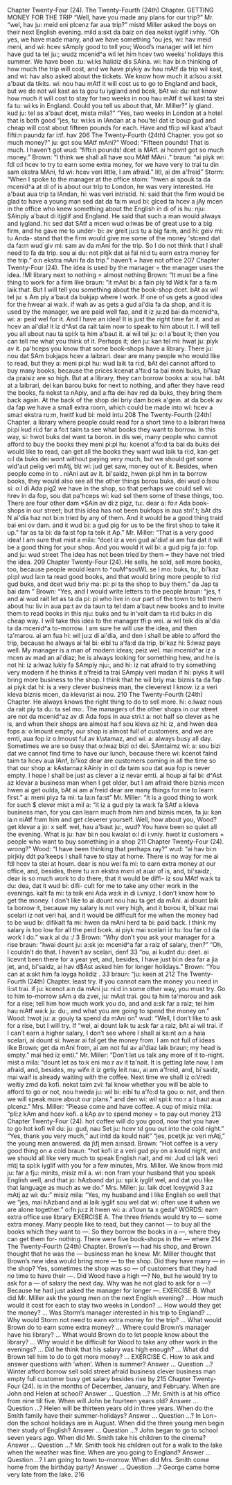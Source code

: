 Chapter Twenty-Four (24). 
The Twenty-Fourth (24th) Chapter. 
GETTING MONEY FOR THE TRIP 
“Well, have you made any plans for our trip?” Mr. 
“wel, hav ju: meid eni plcenz far aua trip?” mistd 
Miller asked the boys on their next English evening. 
mild a:skt da baiz on dea nekst iyglif i:vhiy. 
“Oh yes, we have made many, and we have something 
“ou jes, wi: hav meid meni, and wi: hcev sAmply 
good to tell you; Wood’s manager will let him have 
gud ta tel ju:; wudz mcenid^a wil let him hcev 
two weeks’ holidays this summer. We have been 
.tu: wi:ks halidiz dis SAina. wi: hav bi:n 
thinking of how much the trip will cost, and we have 
piykiy av hau mAtf da trip wil kast, and wi: hav 
also asked about the tickets. We know how much it 
a:lsou a:skt a'baut da tikits. wi: nou hau mAtf it 
will cost us to go to England and back, but we do not 
wil kast as ta gou tu iygland and bcek, bAt wi: du: nat 
know how much it will cost to stay for two weeks in 
nou hau mAtf it wil kast ta stei fa tu: wi:ks in 
England. Could you tell us about that, Mr. Miller?” 
iy gland. kud ju: tel as a'baut dcet, mista mila?” 
“Yes, two weeks in London at a hotel that is both good 
“jes, tu: wi:ks in lAndan at a hou'tel dat iz boup gud 
and cheap will cost about fifteen pounds for each. Have 
and tfi:p wil kast a'baut fifti:n paundz far i:tf. hav 
206 
The Twenty-Fourth (24th) Chapter. 
you got so much money?” 
ju: got sou MAtf mAni?” 
Wood: “Fifteen pounds! That is much. I haven’t got 
wud: “fifti:n pounds! dcet is MAtf. ai hcevnt got 
so much money.” Brown: “I think we shall all have 
sou MAtf MAni .” braun: “ai piyk wi: fdl o:l hcev 
to try to earn some extra money, for we have very 
to trai tu din sam ekstra MAni, fd wi: hcev veri 
little, I am afraid.” 
litl, ai dm a'freid” 
Storm: “When I spoke to the manager at the office 
stoim: “hwen ai spouk ta da mcenid^a at di of is 
about our trip to London, he was very interested. He 
a'baut aua trip ta lAndan, hi: was veri intristid. hi: 
said that the firm would be glad to have a young man 
sed dat da fa:m wud bi: glced ta hcev a jAy mcen 
in the office who knew something about the English 
in di of is hu: nju: SAinpiy a'baut di itjglif 
and England. He said that such a man would always 
and iygland. hi: sed dat SAtf a mcen wud o:lwas 
be of great use to a big firm, and he gave me to under- 
bi: av greit ju:s tu a big fa:m, and hi: geiv mi: tu Anda- 
stand that the firm would give me some of the money 
'stcend dat da fa:m wud giv mi: sam av da mAni 
for the trip. So I do not think that I shall need to 
fa da trip. sou ai du: not pitjk dat ai fal ni:d tu 
earn extra money for the trip.” 
o:n ekstra mAni fa da trip.” 
haven’t = have 
not 
office 
207 
Chapter Twenty-Four (24). 
The idea is used 
by the manager = 
the manager uses 
the idea. 
!MI 
library 
next to nothing = 
almost nothing 
Brown: “It must be a fine thing to work for a firm like 
braun: “it mAst bi: a fain piy td Wd:k far a fa:m laik 
that. But I will tell you something about the book-shop 
dcet. bAt ax wil tel ju: s Am piy a'baut da bukjap 
where I work. If one of us gets a good idea for the 
hwear ai wa:k. if wah av as gets a gud ai'dia fa da 
shop, and it is used by the manager, we are paid well 
fap, and it iz ju:zd bai da mcenid^a, wi: a: peid wel 
for it. And I have an idea! It is just the right time 
far it. and ai hcev an ai'dia! it iz d^Ast da rait taim 
now to speak to him about it. I will tell you all about 
nau ta spi:k ta him a'baut it. ai wil tel ju: o:l a'baut 
it; then you can tell me what you think of it. Perhaps 
it; den ju: kan tel mi: hwat ju: piyk av it. pa'hceps 
you know that some book-shops have a library. There 
ju: nou dat SAm bukjaps hcev a laibrari. dear 
are many people who would like to read, but they 
a: meni pi:pl hu: wud laik ta ri:d, bAt dei 
cannot afford to buy many books, because the prices 
kcenat a'fa:d ta bai meni buks, bi'kaz da praisiz 
are so high. But at a library, they can borrow books 
a: sou hai. bAt at a laibrari, dei kan barou buks 
for next to nothing, and after they have read the books, 
fa nekst ta nApiy, and a:fta dei hav red da buks, 
they bring them back again. At the back of the shop 
dei briy dam bcek a'gein. at da bcek av da fap 
we have a small extra room, which could be made into 
wi: hcev a sma:l ekstra ru:m, hwitf kud bi: meid intu 
208 
The Twenty-Fourth (24th) Chapter. 
a library where people could read for a short time to 
a laibrari hwea pi:pi kud ri:d far a fo:t taim ta 
see what books they want to borrow. In this way, 
si: hwot buks dei want ta boron. in dis wei, 
many people who cannot afford to buy the books they 
meni pi:pl hu: kcenot a'fo:d ta bai da buks dei 
would like to read, can get all the books they want 
wud laik ta ri:d, kan get o:l da buks dei wont 
without paying very much, but we should get some 
wid'aut peiig veri mAtj, b\t wi: jud get saw, 
money out of it. Besides, when people come in to 
. niAni aut av it. bi'saidz, hwen pi:pl hm in ta 
borrow books, they would also see all the other things 
borou buks, dei wud o:lsou si: o:l di Ada pig2 
we have in the shop, so that perhaps we could sell 
wi: hrev in da fop, sou dat pa'hceps wi: kud sel 
them some of these things, too. There are four other 
dam *SAin av di:z pigz, tu:. dear a: fo:r Ada 
book-shops in our street; but this idea has not been 
bukfops in aua stri'.t; bAt dts N ai'dia haz not bi:n 
tried by any of them. And it would be a good thing 
traid bai eni ov dam. and it wud bi: a gud pig 
for us to be the first shop to take it up.” 
far as ta bi: da fa:st fop ta teik it Ap.” 
Mr. Miller: “That is a very good idea! I am sure that 
mist a mila: “dcet iz a veri gud ai'dia! ai am fua dat 
it will be a good thing for your shop. And you would 
it wil bi: a gud pig fa jo: fop. and ju: wud 
street 
The idea has not 
been tried by 
them = they have 
not tried the idea. 
209 
Chapter Twenty-Four (24). 
He sells, he sold, sell more books, too, because people would learn to 
^ouM^souWL se l mo: buks, tu:, bi'kaz pi:pl wud la:n ta 
read good books, and that would bring more people to 
ri:d gud buks, and dcet wud briy ma: pi: pi ta 
the shop to buy them.” 
da Jap ta bai dam ” 
Brown: “Yes, and I would write letters to the people 
braun: “jes, f and ai wud rait let as ta da pi: pi 
who live in our part of the town to tell them about 
hu: liv in aua pa:t av da taun ta tel dam a'baut 
new books and to invite them to read books in this 
nju: buks and tu in'vait dam ta ri:d buks in dis 
cheap way. I will take this idea to the manager 
tfi:p wei. ai wil teik dis ai'dia ta da mcenid^a 
to-morrow. I am sure he will use the idea, and then 
ta'marou. ai am fua hi: wil ju:z di ai'dia, and den 
I shall be able to afford the trip, because he always 
ai fal bi: eibl tu a'fa:d da trip, bi'kaz hi: 5:lwaz 
pays well. My manager is a man of modern ideas; 
peiz wel. mai mcenid^ar iz a mcen av mad an ai'diaz; 
he is always looking for something hew, and he is not 
hi: iz a:lwaz lukiy fa SAmpiy nju:, and hi: iz nat 
afraid to try something very modern if he thinks it 
a'freid ta trai SAmpiy veri madan if hi: piyks it 
will bring more business to the shop. I think that he 
wil briy ma: biznis ta da fap . ai piyk dat hi: 
is a very clever business man, the cleverest I know. 
iz a veri kleva biznis mcen, da klevarist ai nou. 
210 
The Twenty-Fourth (24th) Chapter. 
He always knows the right thing to do to sell more. 
hi: o:lwaz nous da rait piy ta du: ta sel mo:. 
The managers of the other shops in our street are not 
da mcenid^az av di Ada fops in aua stri.t a: not 
half so clever as he is, and when their shops are almost 
ha:f sou kleva az hi: iz, and hwen dea fops a: o:lmoust 
empty, our shop is almost full of customers, and we are 
emti, aua fop iz o:lmoust ful av k\stamaz, and wi: a: 
always busy all day. Sometimes we are so busy that 
o:lwaz bizi o:l dei. SAmtaimz wi: a: sou bizi dat 
we cannot find time to have our lunch, because there 
wi: kcenot faind taim ta hcev aua lAnf, bi'koz dear 
are customers coming in all the time so that our shop 
a: kAstarnaz kAiniy in o:l da taim sou dat aua fop 
is never empty. I hope I shall be just as clever a 
iz nevar emti. ai houp ai fal bi: d^Ast az klevar a 
business man when I get older, but I am afraid there 
biznis mcen hwen ai get oulda, bAt ai am a'freid dear 
are many things for me to learn first.” 
a: meni piyz fa mi: ta la:n fa:st” 
Mr. Miller: “It is a good thing to work for such $ clever 
mist a mil a: “it iz a gud piy ta wa:k fa SAtf a kleva 
business man, for you can learn much from him and 
biznis mcen, fa ju: kan la:n niAtf fram him and 
get cleverer yourself. Well, how about you, Wood? 
get klevar a jo: x self. wel, hau a'baut ju:, wud? 
You have been so quiet all the evening. What is 
ju: hav bi:n sou kwaiat o:l di i:vniy. hwot iz 
customers = 
people who want 
to buy something 
in a shop 
211 
Chapter Twenty-Four (24). 
wrong?” Wood: “I have been thinking that perhaps 
ray?” wud: “ai hav bi:n pirjkiy ddt pa'keeps 
I shall have to stay at home. There is no way for me 
ai fdl hcev ta stei at houm. dear is nou wei fa mi: 
to earn extra money at our office, and, besides, there 
tu a:n ekstra mxni at auar of is, and, bi'saidz, dear 
is so much work to do there, that it would be diffi- 
iz sou MAtf wa:k ta du: dea, dat it wud bi: difi- 
cult for me to take any other work in the evenings. 
kalt fa mi: ta teik eni Ada wa:k in di i.vniyz. 
I don’t know how to get the money. I don’t like to 
ai dount nou hau ta get da mAni. ai dount laik ta 
borrow it, because my salary is not very high, and it 
borou it, bi'kaz mai scelari iz not veri hai, and it 
would be difficult for me when the money had to be 
wud bi: difikalt fa mi: hwen da mAni herd ta bi: 
paid back. I think my salary is too low for all the 
peid bcek. ai piyk mai scelari iz tu: lou far o:l da 
work I do.” 
wa:k ai du :/ 3 
Brown: “Why don’t you ask your manager for a rise 
braun: “hwai dount ju: a:sk jo: mcenid^a far a raiz 
of salary, then?” “Oh, I couldn’t do that. I haven’t 
av scelari, denf 33 “ou, ai kudnt du: deet. ai licevnt 
been there for a year yet, and, besides, I have just 
bi:n dea far a jia jet, and, bi'saidz, ai hav d$Ast 
asked him for longer holidays.” Brown: “You can at 
a:skt him fa loyga holidiz . 33 braun: “ju: keen at 
212 
The Twenty-Fourth (24th) Chapter. 
least try. If you cannot earn the money you need in 
li:st trai. if ju: kcenot a:n da mAni ju: ni:d in 
some other way, you must try. Go to him to-morrow 
sAm a da zvei, ju: mAst trai. gou ta him ta'morou 
and ask for a rise; tell him how much work you do, and 
and a:sk far a raiz; tel him hau niAtf wa:k ju: du:, and 
what you are going to spend the money on.” Wood: 
hwot ju: a: gouiy ta spend da mAni on” wud: 
“Well, I don’t like to ask for a rise, but I will try. If 
“wel, ai dount laik tu a:sk far a raiz, bAt ai wil trai. if 
I can’t earn a higher salary, I don’t see where I shall 
ai ka:nt a:n a haia scelari, ai dount si: hwear ai fal 
get the money from. I am not full of ideas like Brown; 
get da mAni from, ai am not ful av ai'diaz laik braun; 
my head is empty.” 
mai hed iz emti.” 
Mr. Miller: “Don’t let us talk any more of it to-night. 
mist a mila: “dount let as to:k eni mo:r av it ta'nait. 
It is getting late now, I am afraid, and, besides, my wife 
it iz getiy leit nau, ai am a'freid, and, bi'saidz, mai waif 
is already waiting with the coffee. Next time we shall 
iz o:Vredi weitiy zmd da kofi. nekst taim zvi: fal 
know whether you will be able to afford to go or not, 
nou hweda ju: wil bi: eibl tu a'fo:d ta gou o: not, 
and then we will speak more about our plans.” 
and den wi: wil spi:k mo:r a l baut aua plcenz.” 
Mrs. Miller: “Please come and have coffee. A cup of 
misiz mila: “pli:z kAm and hcev kofi. a kAp av 
to spend money = 
to pay out money 
213 
Chapter Twenty-Four (24). 
hot coffee will do you good, now that you have to go 
hot kofi wil du: ju: gud, nau Set ju: hcev td gou 
out into the cold night.” “Yes, thank you very much,” 
aut intd da kould nait” “jes, pcetjk ju: veri mAtj,” 
the young men answered. 
da j\fj men a:nsad. 
Brown: “Hot coffee is a very good thing on a cold 
braun: “hot kofi iz a veri gud piy on a kould 
night, and we should all like very much to speak English 
nait, and mi: Jud o:l laik veri m\tj ta spi:k iyglif 
with you for a few minutes, Mrs. Miller. We know from 
mid ju: far a fju: minits, misiz mil a. wi: non fram 
your husband that you speak English well, and that 
jo: hAzband dat ju: spi:k iyglif wel, and dat 
you like that language as much as we do.” Mrs. Miller: 
ju: laik dcet Iceygwid 3 az mAtj az wi: du:” misiz mila: 
“Yes, my husband and I like English so well that we 
“jes, mai hAzband and ai laik iyglif sou wel dat wi: 
often use it when we are alone together.” 
o:fn ju:z it hwen wi: a: a'loun ta x geda” 
WORDS: 
earn 
extra 
office 
use 
library 
EXERCISE A. 
The three friends would try to — some extra money. 
Many people like to read, but they cannot — to buy 
all the books which they want to —. So they borrow 
the books in a —, where they can get them for- 
nothing. There were five book-shops in the — where 
214 
The Twenty-Fourth (24th) Chapter. 
Brown’s — had his shop, and Brown thought that he 
was the — business man he knew. Mr. Miller thought 
that Brown’s new idea would bring more — to the 
shop. Did they have many — in the shop? Yes, 
sometimes the shop was so — of customers that they 
had no time to have their —. Did Wood have a high 
—? No, but he would try to ask for a — of salary 
the next day. Why was he not glad to ask for a —? 
Because he had just asked the manager for longer —. 
EXERCISE B. 
What did Mr. Miller ask the young men on the next 
English evening? ... How much would it cost for each 
to stay two weeks in London? ... How would they get 
the money? ... Was Storm’s manager interested in his 
trip to England? ... Why would Storm not need to earn 
extra money for the trip? ... What would Brown do 
to earn some extra money? ... Where could Brown’s 
manager have his library? ... What would Brown do 
to let people know about the library? ... Why would 
it be difficult for Wood to take any other work in the 
evenings? ... Did he think that his salary was high 
enough? ... What did Brown tell him to do to get more 
money? ... 
EXERCISE C. 
How to ask and answer questions with ‘when’. 
When is summer? Answer ... Question ...? Winter 
afford 
borrow 
sell 
sold 
street 
afraid 
business 
clever 
business man 
empty 
full 
customer 
busy 
get 
salary 
besides 
rise 
by 
215 
Chapter Twenty-Four (24). 
is in the months of December, January, and February. 
When are John and Helen at school? Answer ... 
Question ...? Mr. Smith is at his office from nine till 
five. When will John be fourteen years old? Answer 
... Question ...? Helen will be thirteen years old in 
three years. When do the Smith family have their 
summer-holidays? Answer ... Question ...? In Lon¬ 
don the school holidays are in August. When did the 
three young men begin their study of English? Answer 
... Question ...? John began to go to school seven 
years ago. When did Mr. Smith take his children to 
the cinema? Answer ... Question ...? Mr. Smith took 
his children out for a walk to the lake when the weather 
was fine. When are you going to England? Answer ... 
Question ...? I am going to town to-morrow. When 
did Mrs. Smith come home from the birthday party? 
Answer ... Question ...? George came home very late 
from the lake. 
216 
